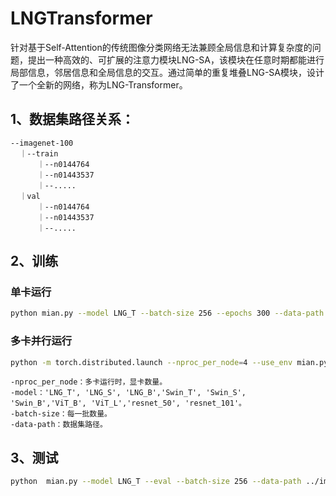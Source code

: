 # LNGTransformer
针对基于Self-Attention的传统图像分类网络无法兼顾全局信息和计算复杂度的问题，提出一种高效的、可扩展的注意力模块LNG-SA，该模块在任意时期都能进行局部信息，邻居信息和全局信息的交互。通过简单的重复堆叠LNG-SA模块，设计了一个全新的网络，称为LNG-Transformer。



## 1、数据集路径关系：
```
--imagenet-100
  ｜--train
      ｜--n0144764
      ｜--n01443537
      ｜--.....
  ｜val
      ｜--n0144764
      ｜--n01443537
      ｜--.....
```

## 2、训练
### 单卡运行

```bash
python mian.py --model LNG_T --batch-size 256 --epochs 300 --data-path ../imagenet-100
```

### 多卡并行运行

```bash
python -m torch.distributed.launch --nproc_per_node=4 --use_env mian.py --model LNG_T --epochs 300 --batch-size 256 --data-path ../imagenet-100
```


```
-nproc_per_node：多卡运行时，显卡数量。
-model：'LNG_T', 'LNG_S', 'LNG_B','Swin_T', 'Swin_S', 'Swin_B','ViT_B', 'ViT_L','resnet_50', 'resnet_101'。
-batch-size：每一批数量。
-data-path：数据集路径。
```

## 3、测试
```bash
python  mian.py --model LNG_T --eval --batch-size 256 --data-path ../imagenet-100
```

